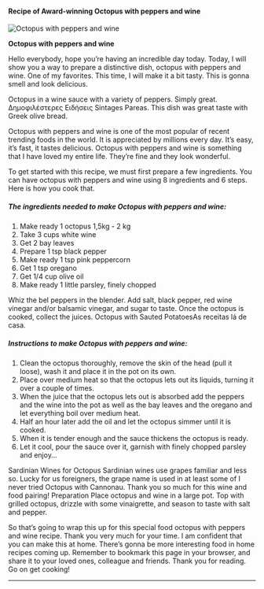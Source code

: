             

#### Recipe of Award-winning Octopus with peppers and wine

![Octopus with peppers and wine](https://img-global.cpcdn.com/recipes/08ca35138462e11130308ac01d6b5cd4/751x532cq70/octopus-with-peppers-and-wine-recipe-main-photo.jpg)

**Octopus with peppers and wine**

Hello everybody, hope you’re having an incredible day today. Today, I will show you a way to prepare a distinctive dish, octopus with peppers and wine. One of my favorites. This time, I will make it a bit tasty. This is gonna smell and look delicious.

Octopus in a wine sauce with a variety of peppers. Simply great. Δημοφιλέστερες Ειδήσεις Sintages Pareas. This dish was great taste with Greek olive bread.

Octopus with peppers and wine is one of the most popular of recent trending foods in the world. It is appreciated by millions every day. It’s easy, it’s fast, it tastes delicious. Octopus with peppers and wine is something that I have loved my entire life. They’re fine and they look wonderful.

To get started with this recipe, we must first prepare a few ingredients. You can have octopus with peppers and wine using 8 ingredients and 6 steps. Here is how you cook that.

##### The ingredients needed to make Octopus with peppers and wine:

1.  Make ready 1 octopus 1,5kg - 2 kg
2.  Take 3 cups white wine
3.  Get 2 bay leaves
4.  Prepare 1 tsp black pepper
5.  Make ready 1 tsp pink peppercorn
6.  Get 1 tsp oregano
7.  Get 1/4 cup olive oil
8.  Make ready 1 little parsley, finely chopped

Whiz the bel peppers in the blender. Add salt, black pepper, red wine vinegar and/or balsamic vinegar, and sugar to taste. Once the octopus is cooked, collect the juices. Octopus with Sauted PotatoesAs receitas lá de casa.

##### Instructions to make Octopus with peppers and wine:

1.  Clean the octopus thoroughly, remove the skin of the head (pull it loose), wash it and place it in the pot on its own.
2.  Place over medium heat so that the octopus lets out its liquids, turning it over a couple of times.
3.  When the juice that the octopus lets out is absorbed add the peppers and the wine into the pot as well as the bay leaves and the oregano and let everything boil over medium heat.
4.  Half an hour later add the oil and let the octopus simmer until it is cooked.
5.  When it is tender enough and the sauce thickens the octopus is ready.
6.  Let it cool, pour the sauce over it, garnish with finely chopped parsley and enjoy…

Sardinian Wines for Octopus Sardinian wines use grapes familiar and less so. Lucky for us foreigners, the grape name is used in at least some of I never tried Octopus with Cannonau. Thank you so much for this wine and food pairing! Preparation Place octopus and wine in a large pot. Top with grilled octopus, drizzle with some vinaigrette, and season to taste with salt and pepper.

So that’s going to wrap this up for this special food octopus with peppers and wine recipe. Thank you very much for your time. I am confident that you can make this at home. There’s gonna be more interesting food in home recipes coming up. Remember to bookmark this page in your browser, and share it to your loved ones, colleague and friends. Thank you for reading. Go on get cooking!

* * *